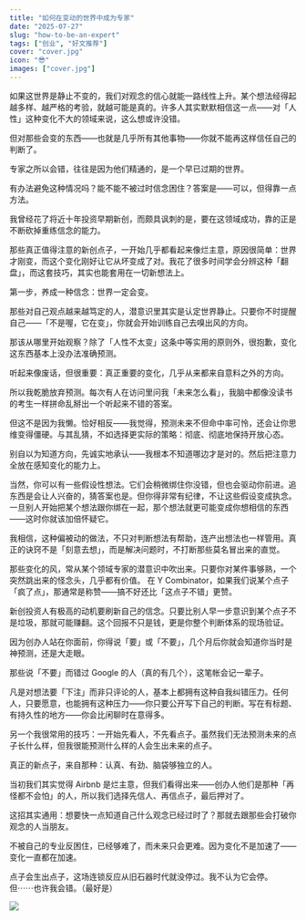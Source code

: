 ```yaml
---
title: "如何在变动的世界中成为专家"
date: "2025-07-27"
slug: "how-to-be-an-expert"
tags: ["创业", "好文推荐"]
cover: "cover.jpg"
icon: "😎"
images: ["cover.jpg"]
---
```

如果这世界是静止不变的，我们对观念的信心就能一路线性上升。某个想法经得起越多样、越严格的考验，就越可能是真的。许多人其实默默相信这一点——对「人性」这种变化不大的领域来说，这么想或许没错。



但对那些会变的东西——也就是几乎所有其他事物——你就不能再这样信任自己的判断了。



专家之所以会错，往往是因为他们精通的，是一个早已过期的世界。



有办法避免这种情况吗？能不能不被过时信念困住？答案是——可以，但得靠一点方法。



我曾经花了将近十年投资早期新创，而颇具讽刺的是，要在这领域成功，靠的正是不断砍掉重练信念的能力。



那些真正值得注意的新创点子，一开始几乎都看起来像烂主意，原因很简单：世界才刚变，而这个变化刚好让它从坏变成了对。我花了很多时间学会分辨这种「翻盘」，而这套技巧，其实也能套用在一切新想法上。



第一步，养成一种信念：世界一定会变。



那些对自己观点越来越笃定的人，潜意识里其实是认定世界静止。只要你不时提醒自己——「不是喔，它在变」，你就会开始训练自己去嗅出风的方向。



那该从哪里开始观察？除了「人性不太变」这条中等实用的原则外，很抱歉，变化这东西基本上没办法准确预测。



听起来像废话，但很重要：真正重要的变化，几乎从来都来自意料之外的方向。



所以我乾脆放弃预测。每次有人在访问里问我「未来怎么看」，我脑中都像没读书的考生一样拼命乱掰出一个听起来不错的答案。



但这不是因为我懒。恰好相反——我觉得，预测未来不但命中率可怜，还会让你思维变得僵硬。与其乱猜，不如选择更实际的策略：彻底、彻底地保持开放心态。



别自以为知道方向，先诚实地承认——我根本不知道哪边才是对的。然后把注意力全放在感知变化的能力上。



当然，你可以有一些假设性想法。它们会稍微绑住你没错，但也会驱动你前进。追东西是会让人兴奋的，猜答案也是。但你得非常有纪律，不让这些假设变成执念。
一旦别人开始把某个想法跟你绑在一起，那个想法就更可能变成你想相信的东西——这时你就该加倍怀疑它。



我相信，这种偏被动的做法，不只对判断想法有帮助，连产出想法也一样管用。真正的诀窍不是「刻意去想」，而是解决问题时，不打断那些莫名冒出来的直觉。



那些变化的风，常从某个领域专家的潜意识中吹出来。只要你对某件事够熟，一个突然跳出来的怪念头，几乎都有价值。
在 Y Combinator，如果我们说某个点子「疯了点」，那通常是称赞——搞不好还比「这点子不错」更赞。



新创投资人有极高的动机要刷新自己的信念。只要比别人早一步意识到某个点子不是垃圾，那就可能赚翻。这个回报不只是钱，更是你整个判断体系的现场验证。



因为创办人站在你面前，你得说「要」或「不要」，几个月后你就会知道你当时是神预测，还是大走眼。



那些说「不要」而错过 Google 的人（真的有几个），这笔帐会记一辈子。



凡是对想法要「下注」而非只评论的人，基本上都拥有这种自我纠错压力。任何人，只要愿意，也能拥有这种压力——你只要公开写下自己的判断。写在有标题、有持久性的地方——你会比闲聊时在意得多。



另一个我很常用的技巧：一开始先看人，不先看点子。虽然我们无法预测未来的点子长什么样，但我很能预测什么样的人会生出未来的点子。



真正的新点子，来自那种：认真、有劲、脑袋够独立的人。



当初我们其实觉得 Airbnb 是烂主意，但我们看得出来——创办人他们是那种「再怪都不会怕」的人，所以我们选择先信人、再信点子，最后押对了。



这招其实通用：想要快一点知道自己什么观念已经过时了？那就去跟那些会打破你观念的人当朋友。



不被自己的专业反困住，已经够难了，而未来只会更难。因为变化不是加速了——变化一直都在加速。



点子会生出点子，这场连锁反应从旧石器时代就没停过。我不认为它会停。
但⋯⋯也许我会错。（最好是）




![](https://prod-files-secure.s3.us-west-2.amazonaws.com/112d0858-5090-4d34-a606-b75eb8d65fd2/46476355-9cf3-4e99-9b7a-3531bc426380/1000202064.png?X-Amz-Algorithm=AWS4-HMAC-SHA256&X-Amz-Content-Sha256=UNSIGNED-PAYLOAD&X-Amz-Credential=ASIAZI2LB466ZJXUE47B%2F20251030%2Fus-west-2%2Fs3%2Faws4_request&X-Amz-Date=20251030T071329Z&X-Amz-Expires=3600&X-Amz-Security-Token=IQoJb3JpZ2luX2VjEC8aCXVzLXdlc3QtMiJIMEYCIQDHhVnHBlnwhwEA3QdIiYTjE4DmhTdewWPi2X%2BhJq1l1gIhAO1YWhUAyw165489VhPOgVNBtGxAPwUVluwzSDOH%2FqSHKogECOj%2F%2F%2F%2F%2F%2F%2F%2F%2F%2FwEQABoMNjM3NDIzMTgzODA1IgxcDIoRs13%2Bnybtctoq3AMuNmChKkupFrpu49pi5v9%2BGM3wCMuuNPrphb5Gsy9tr0KXr7V1QhA9kvtrarMlgKvwQl73qcTQZcoAaQOQpHY3nfe0fOHkmeDxtEM694UoTBl13Ta682ltDFroKjWXTa%2ByjZC5uQvLl99MD3gpAtL2VSWjOhNvWOEMa2J%2BBspRDE9t%2Flk9f6qPQ76OXRAyvCoPOFIYrJ5PQHYbojX6q6wA75PPEho0xSbxtn9%2F9da3B4QgoPFFDygAI4YbDAST3AROJQSfwqzYdwl3Ip7D1Fcz4XeMDZ0O8t54kfjLTDBZlhN6SwdnB24iiPCM7Bh9X49sCMxa60UD4mq%2FYuo3V9yVdHb%2F2GzSG%2BKkEZEEJrLzPSr8rpm6OI64R8SD4S%2FrdN4%2B3FbUgYwx5HFk5Btms6jIHq8ixwhWaWuHqlbw5EW49L4sLo5s3GTnAQfnMpluRZoPIIfRepwfNU02cI3cxq0aawzN1OR9B8XXDc2xVi1pkMIaX%2FdPDk8vg5Radoj8R%2B13gAAbNg0ust0VTj6LrZXEMrsAVNHVe%2B72SyIQdq1FSSg4DZNmcjtV1UeogTJo2Q77d6HygBCmW2ViigVw7Eg25ECdtCLxl%2BcIHQ03fWoErJB5ltyANw3jQpjnjTDkk4zIBjqkAZRK4e2OSXLj3rOUQdgQkljhk7%2BvIYYQ7wVtfmmJRmDmN%2BE4rgxk0makDyONwOSB7bcnhzbe6OPXOeg0ba%2F8g%2FlNeBlQj5fi%2FfbUYhTxWtypZtT8ENlke72ivWho9BWyUuy6wFLWdVd8FWe%2FqrnNeZjUIjQUr5uD7AxLMTJz63ey4UxwrLn3VShidV27%2Fn75zss762nR5ry8BNWd1uE0xaUSro9P&X-Amz-Signature=2a90ddb3177a9c575950d16c41b0b7114c0bd2f7b53ac2d8cb5b8e772e7e7882&X-Amz-SignedHeaders=host&x-amz-checksum-mode=ENABLED&x-id=GetObject)

